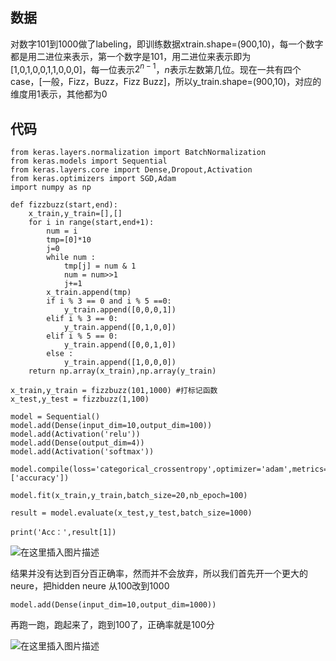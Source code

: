 
## 数据
对数字101到1000做了labeling，即训练数据xtrain.shape=(900,10)，每一个数字都是用二进位来表示，第一个数字是101，用二进位来表示即为[1,0,1,0,0,1,1,0,0,0]，每一位表示$2^{n-1}$，$n$表示左数第几位。现在一共有四个case，[一般，Fizz，Buzz，Fizz Buzz]，所以y_train.shape=(900,10)，对应的维度用1表示，其他都为0

## 代码
```
from keras.layers.normalization import BatchNormalization
from keras.models import Sequential
from keras.layers.core import Dense,Dropout,Activation
from keras.optimizers import SGD,Adam
import numpy as np

def fizzbuzz(start,end):
	x_train,y_train=[],[]
	for i in range(start,end+1):
		num = i
		tmp=[0]*10
		j=0
		while num :
			tmp[j] = num & 1
			num = num>>1
			j+=1		
		x_train.append(tmp)
		if i % 3 == 0 and i % 5 ==0:
			y_train.append([0,0,0,1])
		elif i % 3 == 0:
			y_train.append([0,1,0,0])
		elif i % 5 == 0:
			y_train.append([0,0,1,0])
		else :
			y_train.append([1,0,0,0])
	return np.array(x_train),np.array(y_train)

x_train,y_train = fizzbuzz(101,1000) #打标记函数
x_test,y_test = fizzbuzz(1,100)

model = Sequential()
model.add(Dense(input_dim=10,output_dim=100))
model.add(Activation('relu'))
model.add(Dense(output_dim=4))
model.add(Activation('softmax'))

model.compile(loss='categorical_crossentropy',optimizer='adam',metrics=['accuracy'])

model.fit(x_train,y_train,batch_size=20,nb_epoch=100)

result = model.evaluate(x_test,y_test,batch_size=1000)

print('Acc：',result[1])

```

![在这里插入图片描述](./res/chapter20_1.png)
	
结果并没有达到百分百正确率，然而并不会放弃，所以我们首先开一个更大的neure，把hidden neure 从100改到1000

```
model.add(Dense(input_dim=10,output_dim=1000))
```

再跑一跑，跑起来了，跑到100了，正确率就是100分

![在这里插入图片描述](./res/chapter20_1.png)

